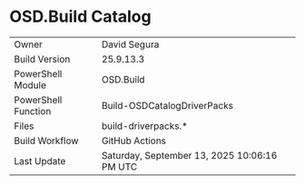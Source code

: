 ﻿# OSD.Build Catalog

| | |
|-|-|
| Owner | David Segura |
| Build Version | 25.9.13.3 |
| PowerShell Module | OSD.Build |
| PowerShell Function | Build-OSDCatalogDriverPacks |
| Files | build-driverpacks.* |
| Build Workflow | GitHub Actions |
| Last Update | Saturday, September 13, 2025 10:06:16 PM UTC |
